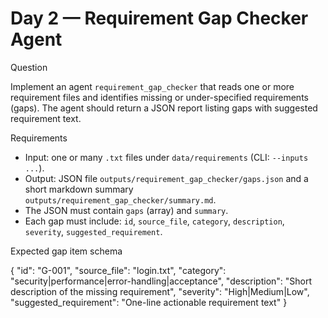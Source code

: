 # Day 2 — Requirement Gap Checker Agent

Question

Implement an agent `requirement_gap_checker` that reads one or more requirement
files and identifies missing or under-specified requirements (gaps). The agent
should return a JSON report listing gaps with suggested requirement text.

Requirements

- Input: one or many `.txt` files under `data/requirements` (CLI: `--inputs ...`).
- Output: JSON file `outputs/requirement_gap_checker/gaps.json` and a short
  markdown summary `outputs/requirement_gap_checker/summary.md`.
- The JSON must contain `gaps` (array) and `summary`.
- Each gap must include: `id`, `source_file`, `category`, `description`,
  `severity`, `suggested_requirement`.

Expected gap item schema

{
  "id": "G-001",
  "source_file": "login.txt",
  "category": "security|performance|error-handling|acceptance",
  "description": "Short description of the missing requirement",
  "severity": "High|Medium|Low",
  "suggested_requirement": "One-line actionable requirement text"
}


